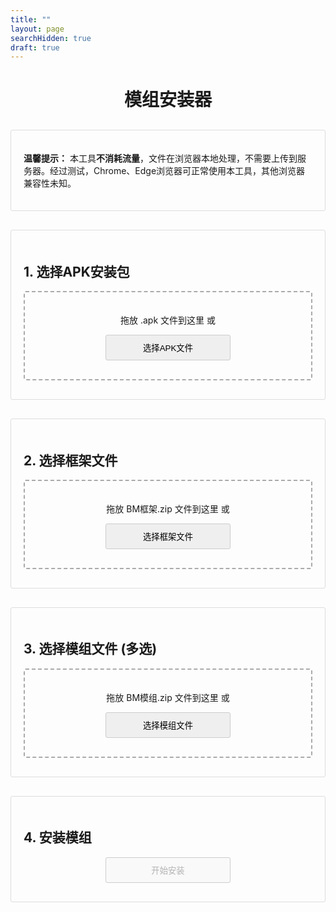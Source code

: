 ```yaml
---
title: ""
layout: page
searchHidden: true
draft: true
---
```


<style>
    h1 {
        text-align: center;
        margin-bottom: 30px;
    }
    .section {
        margin-bottom: 30px;
        padding: 20px;
        border: 1px solid #ddd;
        border-radius: 3px;
    }
    .drop-zone {
        border: 2px dashed #aaa;
        padding: 20px;
        text-align: center;
        margin: 10px 0;
        cursor: pointer;
        border-radius: 3px;
    }
    .drop-zone.drag-over {
        border-color: #666;
    }
    .section button {
        border: 1px solid #ccc;
        border-radius: 5px;
        padding: 10px; /* 可去掉左右固定padding，避免与width冲突 */
        margin: 10px auto;
        border-radius: 3px;
        cursor: pointer;
        display: block;
        width: 200px; /* 固定宽度，根据需求调整数值 */
    }
    .section button:hover {
        transform: translateY(-1px);
        box-shadow: 0 2px 8px #666;
    }

    .file-info {
        margin: 10px 0;
        padding: 10px;
        border: 1px solid #ddd;
        border-radius: 3px;
    }
    .progress-container {
        margin: 10px 0;
        display: none;
    }
    .progress-bar {
        height: 20px;
        border-radius: 3px;
        overflow: hidden;
    }
    .progress-fill {
        height: 100%;
        width: 0%;
        transition: width 0.3s;
    }
    .error {
        color: red;
        margin: 10px 0;
        display: none;
    }
    .file-list {
        margin: 10px 0;
        max-height: 200px;
        overflow-y: auto;
        border: 1px solid #ddd;
        padding: 10px;
        background-color: #fff;
    }
    .file-item {
        padding: 5px;
        border-bottom: 1px solid #eee;
    }
    .file-item:last-child {
        border-bottom: none;
    }
</style>



<h1><i class="bi bi-android2"></i> 模组安装器 </h1>

<div class="section">
    <p><strong>温馨提示：</strong> 本工具<strong>不消耗流量</strong>，文件在浏览器本地处理，不需要上传到服务器。经过测试，Chrome、Edge浏览器可正常使用本工具，其他浏览器兼容性未知。</p>
</div>


<div class="section">
    <h2>1. 选择APK安装包</h2>
    <div id="apkDropZone" class="drop-zone">
        <p>拖放 .apk 文件到这里 或</p>
        <button id="apkBrowseBtn">选择APK文件</button>
        <input type="file" id="apkFileInput" accept=".apk" style="display: none;">
    </div>
    <div id="apkFileInfo" class="file-info" style="display: none;"></div>
    <div id="apkError" class="error"></div>
</div>

<div class="section">
    <h2>2. 选择框架文件</h2>
    <div id="frameworkDropZone" class="drop-zone">
        <p>拖放 BM框架.zip 文件到这里 或</p>
        <button id="frameworkBrowseBtn">选择框架文件</button>
        <input type="file" id="frameworkFileInput" accept=".zip" style="display: none;">
    </div>
    <div id="frameworkFileInfo" class="file-info" style="display: none;"></div>
    <div id="frameworkError" class="error"></div>
</div>

<div class="section">
    <h2>3. 选择模组文件 (多选)</h2>
    <div id="modsDropZone" class="drop-zone">
        <p>拖放 BM模组.zip 文件到这里 或</p>
        <button id="modsBrowseBtn">选择模组文件</button>
        <input type="file" id="modsFileInput" accept=".zip" multiple style="display: none;">
    </div>
    <div id="modsFileList" class="file-list" style="display: none;"></div>
    <div id="modsError" class="error"></div>
</div>

<div class="section">
    <h2>4. 安装模组</h2>
    <button id="installBtn" disabled>开始安装</button>
    <div id="installProgress" class="progress-container">
        <div class="progress-bar">
            <div id="installProgressFill" class="progress-fill"></div>
        </div>
        <p id="installProgressText">准备就绪</p>
    </div>
    <div id="installError" class="error"></div>
    <div id="installResult" style="display: none;">
        <button id="downloadBtn">下载修改后的APK</button>
    </div>
</div>


<!-- <div class="section"> -->
  <!-- <p><strong>免责声明：</strong> 本工具仅供学习使用，请勿用于任何非法用途。使用本工具即表示您了解并同意承担所有责任。</p> -->
<!-- </div> -->

<script src="https://cdnjs.cloudflare.com/ajax/libs/jszip/3.10.1/jszip.min.js"></script>
<script src="https://cdnjs.cloudflare.com/ajax/libs/FileSaver.js/2.0.5/FileSaver.min.js"></script>
<script>
    document.addEventListener('DOMContentLoaded', () => {
        // 文件变量
        let apkFile = null;
        let frameworkFile = null;
        let modFiles = [];
        let modifiedApk = null;
        
        // DOM元素
        const apkDropZone = document.getElementById('apkDropZone');
        const apkFileInput = document.getElementById('apkFileInput');
        const apkBrowseBtn = document.getElementById('apkBrowseBtn');
        const apkFileInfo = document.getElementById('apkFileInfo');
        const apkError = document.getElementById('apkError');
        
        const frameworkDropZone = document.getElementById('frameworkDropZone');
        const frameworkFileInput = document.getElementById('frameworkFileInput');
        const frameworkBrowseBtn = document.getElementById('frameworkBrowseBtn');
        const frameworkFileInfo = document.getElementById('frameworkFileInfo');
        const frameworkError = document.getElementById('frameworkError');
        
        const modsDropZone = document.getElementById('modsDropZone');
        const modsFileInput = document.getElementById('modsFileInput');
        const modsBrowseBtn = document.getElementById('modsBrowseBtn');
        const modsFileList = document.getElementById('modsFileList');
        const modsError = document.getElementById('modsError');
        
        const installBtn = document.getElementById('installBtn');
        const installProgress = document.getElementById('installProgress');
        const installProgressFill = document.getElementById('installProgressFill');
        const installProgressText = document.getElementById('installProgressText');
        const installError = document.getElementById('installError');
        const installResult = document.getElementById('installResult');
        const downloadBtn = document.getElementById('downloadBtn');
        
        // 初始化拖放区域
        initDropZone(apkDropZone, apkFileInput, handleApkFile);
        initDropZone(frameworkDropZone, frameworkFileInput, handleFrameworkFile);
        initDropZone(modsDropZone, modsFileInput, handleModFiles);
        
        // 浏览按钮事件
        apkBrowseBtn.addEventListener('click', () => apkFileInput.click());
        frameworkBrowseBtn.addEventListener('click', () => frameworkFileInput.click());
        modsBrowseBtn.addEventListener('click', () => modsFileInput.click());
        
        // 文件选择事件
        apkFileInput.addEventListener('change', (e) => {
            if (e.target.files.length > 0) handleApkFile(e.target.files[0]);
        });
        
        frameworkFileInput.addEventListener('change', (e) => {
            if (e.target.files.length > 0) handleFrameworkFile(e.target.files[0]);
        });
        
        modsFileInput.addEventListener('change', (e) => {
            if (e.target.files.length > 0) handleModFiles(Array.from(e.target.files));
        });
        
        // 安装按钮事件
        installBtn.addEventListener('click', async () => {
            await installMods();
        });
        
        // 下载按钮事件
        downloadBtn.addEventListener('click', () => {
            if (modifiedApk) {
                // 确保文件名以.apk结尾
                // 正则表达式匹配 .apk（不区分大小写），并替换为 _modded.apk
                let filename = apkFile.name.replace(/\.apk$/i, '_未签名.apk');
                if (!filename.toLowerCase().endsWith('.apk')) {
                    filename += '.apk';
                }
                
                // 明确指定MIME类型
                const blob = new Blob([modifiedApk], { 
                    type: 'application/vnd.android.package-archive' 
                });
                
                // 使用更可靠的下载方式
                const url = URL.createObjectURL(blob);
                const a = document.createElement('a');
                a.href = url;
                a.download = filename;
                a.style.display = 'none';
                document.body.appendChild(a);
                a.click();
                
                // 清理
                setTimeout(() => {
                    document.body.removeChild(a);
                    URL.revokeObjectURL(url);
                }, 100);
            }
        });
        
        // 处理APK文件
        function handleApkFile(file) {
            if (!file.name.toLowerCase().endsWith('.apk')) {
                showError(apkError, '请选择有效的APK文件');
                return;
            }

            
            apkError.style.display = 'none';
            apkFile = file;
            apkFileInfo.innerHTML = `已选择: <strong>${file.name}</strong> (${formatFileSize(file.size)})`;
            apkFileInfo.style.display = 'block';
            checkReadyState();
        }
        
        // 处理框架文件
        function handleFrameworkFile(file) {
            if (!file.name.match(/BM\d+\.\d+\.\d+\(.*\)\.zip/i)) {
                showError(frameworkError, '请选择有效的BM框架文件 (格式应为BMXX.XX.XX(X.XX).zip)');
                return;
            }
            
            frameworkError.style.display = 'none';
            frameworkFile = file;
            frameworkFileInfo.innerHTML = `已选择: <strong>${file.name}</strong> (${formatFileSize(file.size)})`;
            frameworkFileInfo.style.display = 'block';
            checkReadyState();
        }
        
        // 处理模组文件
        function handleModFiles(files) {
            modsError.style.display = 'none';
            modFiles = files.filter(file => 
                file.name.match(/BM\d{3}\.zip/i) || 
                file.name.match(/BM\d+\.\d+\.\d+\(.*\)\.zip/i)
            );
            
            if (modFiles.length === 0) {
                showError(modsError, '未找到有效的BM模组文件 (格式应为BMXXX.zip或BMXX.XX.XX(X.XX).zip)');
                return;
            }
            
            modsFileList.innerHTML = '';
            modFiles.forEach(file => {
                const fileItem = document.createElement('div');
                fileItem.className = 'file-item';
                fileItem.textContent = `${file.name} (${formatFileSize(file.size)})`;
                modsFileList.appendChild(fileItem);
            });
            modsFileList.style.display = 'block';
            checkReadyState();
        }
        
        // 检查是否准备好安装
        function checkReadyState() {
            installBtn.disabled = !(apkFile && frameworkFile);
        }
        
        // 安装模组
        async function installMods() {
            installError.style.display = 'none';
            installProgress.style.display = 'block';
            installProgressText.textContent = '准备安装...';
            installProgressFill.style.width = '0%';
            
            try {
                // 1. 解压框架和模组文件
                installProgressText.textContent = '正在解压框架和模组...';
                installProgressFill.style.width = '10%';
                
                const assets = new Map(); // 用于存储所有模组文件
                
                // 先解压框架
                await extractZipToAssets(frameworkFile, assets, '20%');
                
                // 再解压模组
                for (let i = 0; i < modFiles.length; i++) {
                    const progress = 20 + (i / modFiles.length) * 30;
                    await extractZipToAssets(modFiles[i], assets, `${Math.round(progress)}%`);
                }
                
                // 2. 读取APK文件
                installProgressText.textContent = '正在读取APK文件...';
                installProgressFill.style.width = '50%';
                
                const apkArrayBuffer = await readFileAsArrayBuffer(apkFile);
                const apkZip = await JSZip.loadAsync(apkArrayBuffer);
                
                // 3. 合并assets到APK
                installProgressText.textContent = '正在合并模组到APK...';
                installProgressFill.style.width = '60%';
                
                // 统计原有assets文件
                const originalAssetsCount = Object.keys(apkZip.files)
                    .filter(filename => filename.startsWith('assets/'))
                    .length;
                
                // 合并文件（模组文件会覆盖同名文件）
                let addedCount = 0;
                const totalFiles = assets.size;
                for (const [path, fileData] of assets) {
                    apkZip.file(`assets/${path}`, fileData);
                    addedCount++;
                    
                    const progress = 60 + (addedCount / totalFiles) * 30;
                    installProgressFill.style.width = `${progress}%`;
                    installProgressText.textContent = `合并文件中... ${addedCount}/${totalFiles}`;
                }
                
                // 4. 生成修改后的APK
                installProgressText.textContent = '正在生成修改后的APK...';
                installProgressFill.style.width = '95%';
                
                const modifiedApkBlob = await apkZip.generateAsync({ type: 'blob' }, (metadata) => {
                    if (metadata.percent) {
                        const progress = 95 + (metadata.percent / 100) * 5;
                        installProgressFill.style.width = `${progress}%`;
                    }
                });
                
                modifiedApk = modifiedApkBlob;
                
                // 完成
                installProgressFill.style.width = '100%';
                installProgressText.textContent = `安装完成！(原assets文件:${originalAssetsCount}个, 新增/覆盖:${totalFiles}个)`;
                
                // 显示下载按钮
                setTimeout(() => {
                    installResult.style.display = 'block';
                    installResult.scrollIntoView({ behavior: 'smooth' });
                }, 500);

            } catch (error) {
                showError(installError, '安装失败: ' + error.message);
                console.error(error);
                installProgressText.textContent = '安装失败';
                installProgressFill.style.width = '0%';
            }
        }
        
        // 从ZIP提取assets到Map中
        async function extractZipToAssets(zipFile, assetsMap, progressPercent) {
            installProgressFill.style.width = progressPercent;
            installProgressText.textContent = `正在解压: ${zipFile.name}...`;
            
            const arrayBuffer = await readFileAsArrayBuffer(zipFile);
            const zip = await JSZip.loadAsync(arrayBuffer);
            
            // 查找ADD_TO_OBB文件夹
            let addToObbPrefix = '';
            for (const filename of Object.keys(zip.files)) {
                if (filename.includes('ADD_TO_OBB/') || filename.includes('ADD_TO_OBB\\')) {
                    addToObbPrefix = filename.split('ADD_TO_OBB')[0] + 'ADD_TO_OBB/';
                    break;
                }
            }
            
            // 提取文件
            for (const filename of Object.keys(zip.files)) {
                const zipEntry = zip.files[filename];
                if (zipEntry.dir) continue;
                
                // 如果是ADD_TO_OBB中的文件
                if (filename.startsWith(addToObbPrefix)) {
                    const relativePath = filename.slice(addToObbPrefix.length);
                    const fileData = await zipEntry.async('uint8array');
                    assetsMap.set(relativePath, fileData);
                }
            }
        }
        
        // 辅助函数
        function initDropZone(dropZone, fileInput, handler) {
            ['dragenter', 'dragover', 'dragleave', 'drop'].forEach(eventName => {
                dropZone.addEventListener(eventName, preventDefaults, false);
            });
            
            ['dragenter', 'dragover'].forEach(eventName => {
                dropZone.addEventListener(eventName, () => {
                    dropZone.classList.add('drag-over');
                }, false);
            });
            
            ['dragleave', 'drop'].forEach(eventName => {
                dropZone.addEventListener(eventName, () => {
                    dropZone.classList.remove('drag-over');
                }, false);
            });
            
            dropZone.addEventListener('drop', (e) => {
                const dt = e.dataTransfer;
                if (dt.files.length > 0) {
                    if (fileInput.multiple) {
                        handler(Array.from(dt.files));
                    } else {
                        handler(dt.files[0]);
                    }
                }
            });
        }
        
        function preventDefaults(e) {
            e.preventDefault();
            e.stopPropagation();
        }
        
        function showError(element, message) {
            element.textContent = message;
            element.style.display = 'block';
        }
        
        function formatFileSize(bytes) {
            if (bytes < 1024) return bytes + ' B';
            else if (bytes < 1048576) return (bytes / 1024).toFixed(1) + ' KB';
            else return (bytes / 1048576).toFixed(1) + ' MB';
        }
        
        function readFileAsArrayBuffer(file) {
            return new Promise((resolve, reject) => {
                const reader = new FileReader();
                reader.onload = () => resolve(reader.result);
                reader.onerror = reject;
                reader.readAsArrayBuffer(file);
            });
        }
    });
</script>
